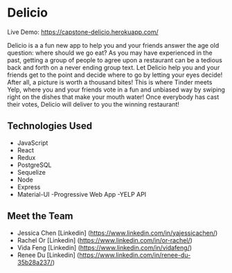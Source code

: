 # Delicio

Live Demo: https://capstone-delicio.herokuapp.com/

Delicio is a a fun new app to help you and your friends answer the age old question: where should we go eat? As you may have experienced in the past, getting a group of people to agree upon a restaurant can be a tedious back and forth on a never ending group text. Let Delicio help you and your friends get to the point and decide where to go by letting your eyes decide! After all, a picture is worth a thousand bites! This is where Tinder meets Yelp, where you and your friends vote in a fun and unbiased way by swiping right on the dishes that make your mouth water! Once everybody has cast their votes, Delicio will deliver to you the winning restaurant!

## Technologies Used

- JavaScript
- React
- Redux
- PostgreSQL
- Sequelize
- Node
- Express
- Material-UI
  -Progressive Web App
  -YELP API

## Meet the Team

- Jessica Chen [Linkedin] (https://www.linkedin.com/in/yajessicachen/)
- Rachel Or [Linkedin] (https://www.linkedin.com/in/or-rachel/)
- Vida Feng [Linkedin] (https://www.linkedin.com/in/vidafeng/)
- Renee Du [Linkedin] (https://www.linkedin.com/in/renee-du-35b28a237/)
